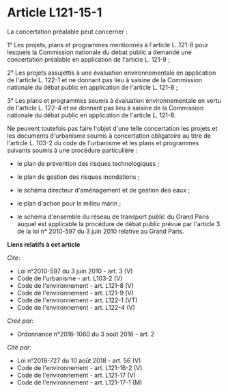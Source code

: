 # Article L121-15-1

La concertation préalable peut concerner : 

1° Les projets, plans et programmes mentionnés à l'article L. 121-8 pour lesquels la Commission nationale du débat public a
demandé une concertation préalable en application de l'article L. 121-9 ; 

2° Les projets assujettis à une évaluation environnementale en application de l'article L. 122-1 et ne donnant pas lieu à
saisine de la Commission nationale du débat public en application de l'article L. 121-8 ; 

3° Les plans et programmes soumis à évaluation environnementale en vertu de l'article L. 122-4 et ne donnant pas lieu à
saisine de la Commission nationale du débat public en application de l'article L. 121-8. 

Ne peuvent toutefois pas faire l'objet d'une telle concertation les projets et les documents d'urbanisme soumis à
concertation obligatoire au titre de l'article L. 103-2 du code de l'urbanisme et les plans et programmes suivants soumis à
une procédure particulière :

- le plan de prévention des risques technologiques ;

- le plan de gestion des risques inondations ;

- le schéma directeur d'aménagement et de gestion des eaux ;

- le plan d'action pour le milieu marin ;

- le schéma d'ensemble du réseau de transport public du Grand Paris auquel est applicable la procédure de débat public prévue
par l'article 3 de la loi n° 2010-597 du 3 juin 2010 relative au Grand Paris.

**Liens relatifs à cet article**

_Cite_:

  - Loi n°2010-597 du 3 juin 2010 - art. 3 (V)
  - Code de l'urbanisme - art. L103-2 (V)
  - Code de l'environnement - art. L121-8 (V)
  - Code de l'environnement - art. L121-9 (V)
  - Code de l'environnement - art. L122-1 (VT)
  - Code de l'environnement - art. L122-4 (V)

_Créé par_:

  - Ordonnance n°2016-1060 du 3 août 2016 - art. 2

_Cité par_:

  - Loi n°2018-727 du 10 août 2018 - art. 56 (V)
  - Code de l'environnement - art. L121-16-2 (V)
  - Code de l'environnement - art. L121-17 (V)
  - Code de l'environnement - art. L121-17-1 (M)
